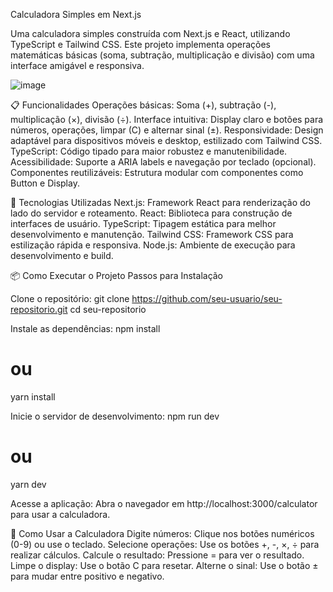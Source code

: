 Calculadora Simples em Next.js

Uma calculadora simples construída com Next.js e React, utilizando TypeScript e Tailwind CSS. Este projeto implementa operações matemáticas básicas (soma, subtração, multiplicação e divisão) com uma interface amigável e responsiva.

![image](https://github.com/user-attachments/assets/1093004a-0b23-4b75-87f9-93d60eafa3c5)


📋 Funcionalidades
Operações básicas: Soma (+), subtração (-), multiplicação (×), divisão (÷).
Interface intuitiva: Display claro e botões para números, operações, limpar (C) e alternar sinal (±).
Responsividade: Design adaptável para dispositivos móveis e desktop, estilizado com Tailwind CSS.
TypeScript: Código tipado para maior robustez e manutenibilidade.
Acessibilidade: Suporte a ARIA labels e navegação por teclado (opcional).
Componentes reutilizáveis: Estrutura modular com componentes como Button e Display.

🚀 Tecnologias Utilizadas
Next.js: Framework React para renderização do lado do servidor e roteamento.
React: Biblioteca para construção de interfaces de usuário.
TypeScript: Tipagem estática para melhor desenvolvimento e manutenção.
Tailwind CSS: Framework CSS para estilização rápida e responsiva.
Node.js: Ambiente de execução para desenvolvimento e build.

📦 Como Executar o Projeto
Passos para Instalação

Clone o repositório:
git clone https://github.com/seu-usuario/seu-repositorio.git
cd seu-repositorio

Instale as dependências:
npm install
# ou
yarn install


Inicie o servidor de desenvolvimento:
npm run dev
# ou
yarn dev

Acesse a aplicação: Abra o navegador em http://localhost:3000/calculator para usar a calculadora.

🎨 Como Usar a Calculadora
Digite números: Clique nos botões numéricos (0-9) ou use o teclado.
Selecione operações: Use os botões +, -, ×, ÷ para realizar cálculos.
Calcule o resultado: Pressione = para ver o resultado.
Limpe o display: Use o botão C para resetar.
Alterne o sinal: Use o botão ± para mudar entre positivo e negativo.
